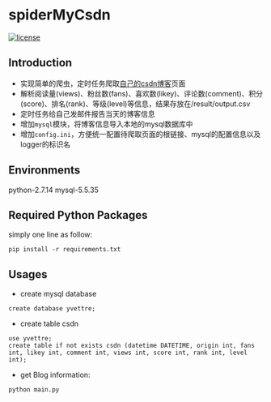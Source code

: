 # spiderMyCsdn

[![license](https://img.shields.io/github/license/mashape/apistatus.svg)](https://github.com/Yvettre/spiderMyCsdn/blob/master/LICENSE)

## Introduction
- 实现简单的爬虫，定时任务爬取[自己的csdn博客](http://blog.csdn.net/Yvettre)页面
- 解析阅读量(views)、粉丝数(fans)、喜欢数(likey)、评论数(comment)、积分(score)、排名(rank)、等级(level)等信息，结果存放在/result/output.csv
- 定时任务给自己发邮件报告当天的博客信息
- 增加``mysql``模块，将博客信息导入本地的mysql数据库中
- 增加``config.ini``，方便统一配置待爬取页面的根链接、mysql的配置信息以及logger的标识名

## Environments
python-2.7.14
mysql-5.5.35

## Required Python Packages
simply one line as follow:
```
pip install -r requirements.txt
```

## Usages
- create mysql database
```
create database yvettre;
```
- create table csdn
```
use yvettre;
create table if not exists csdn (datetime DATETIME, origin int, fans int, likey int, comment int, views int, score int, rank int, level int);
```
- get Blog information:
```
python main.py
```